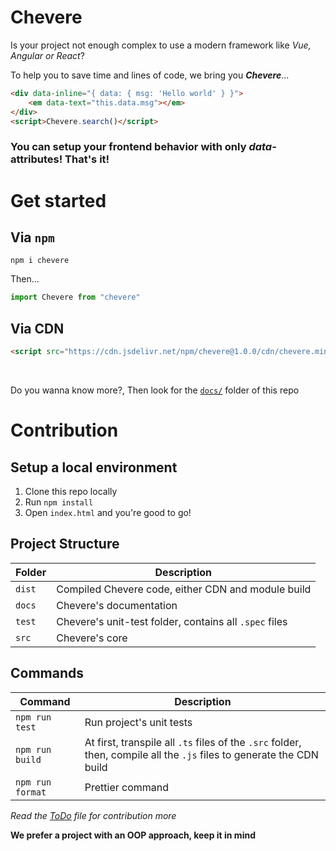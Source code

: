Chevere
=======
Is your project not enough complex to use a modern framework like *Vue, Angular or React*?

To help you to save time and lines of code, we bring you ***Chevere***...

```html
<div data-inline="{ data: { msg: 'Hello world' } }">
    <em data-text="this.data.msg"></em>
</div>
<script>Chevere.search()</script>
```
### You can setup your frontend behavior with only *data-* attributes! That's it!

# Get started

## Via ``npm``

```npm
npm i chevere
```

Then...

```javascript
import Chevere from "chevere"
```

## Via CDN

```html
<script src="https://cdn.jsdelivr.net/npm/chevere@1.0.0/cdn/chevere.min.js"></script>
```
<br>

Do you wanna know more?, Then look for the [``docs/``](./docs/INDEX.md) folder of this repo

Contribution
===========

## Setup a local environment
1. Clone this repo locally
2. Run ``npm install``
3. Open `index.html` and you're good to go!

## Project Structure

| Folder        | Description |
| ------------- | ----------- |
| ``dist``      | Compiled Chevere code, either CDN and module build    |  
| `docs`        | Chevere's documentation   |
| ``test``      | Chevere's unit-test folder, contains all ``.spec`` files    |
| ``src``       | Chevere's core    |

## Commands
| Command | Description |
| ------- | ----------- |
| ``npm run test`` | Run project's unit tests |
| ``npm run build``| At first, transpile all ``.ts`` files of the ``.src`` folder, then, compile all the ``.js`` files to generate the CDN build|
|``npm run format``| Prettier command |

*Read the [ToDo](./docs/todo.md) file for contribution more*

**We prefer a project with an OOP approach, keep it in mind**